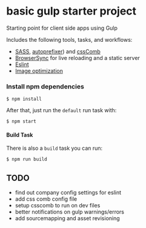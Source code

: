# basic gulp starter project
Starting point for client side apps using Gulp

Includes the following tools, tasks, and workflows:

- [SASS](http://sass-lang.com/), [autoprefixer](https://github.com/sindresorhus/gulp-autoprefixer)) and [cssComb](http://csscomb.com/)
- [BrowserSync](http://browsersync.io) for live reloading and a static server
- [Eslint](http://eslint.org/)
- [Image optimization](https://www.npmjs.com/package/gulp-imagemin)

### Install npm dependencies
```
$ npm install
```

After that, just run the `default` run task with:

```
$ npm start
```

#### Build Task

There is also a `build` task you can run:

```
$ npm run build
```

## TODO

* find out company config settings for eslint
* add css comb config file
* setup csscomb to run on dev files
* better notifications on gulp warnings/errors
* add sourcemapping and asset revisioning
